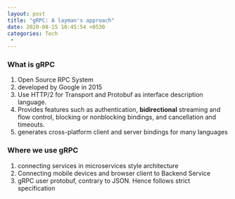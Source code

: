```yaml
---
layout: post
title: "gRPC: A layman's approach"
date: 2020-08-15 10:45:54 +0530
categories: Tech
 -
---
```


### What is gRPC
1. Open Source RPC System
2. developed by Google in 2015
3. Use HTTP/2 for Transport and Protobuf as interface description language.
4. Provides features such as authentication, **bidirectional** streaming and flow control, blocking or nonblocking bindings, and cancellation and timeouts.
5. generates cross-platform client and server bindings for many languages

### Where we use gRPC
1. connecting services in microservices style architecture
2. Connecting mobile devices and browser client to Backend Service
3. gRPC user protobuf, contrary to JSON. Hence follows strict specification